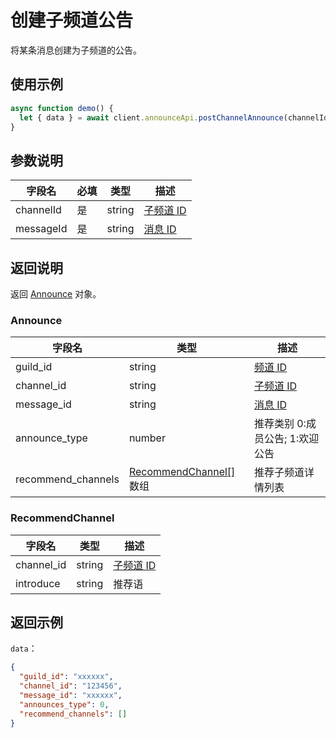 # 创建子频道公告 <Badge text="v2.2.0" />

将某条消息创建为子频道的公告。

## 使用示例

```javascript
async function demo() {
  let { data } = await client.announceApi.postChannelAnnounce(channelId, messageId);
}
```

## 参数说明

| 字段名    | 必填 | 类型   | 描述                             |
| --------- | ---- | ------ | -------------------------------- |
| channelId | 是   | string | [子频道 ID](../model/channel.md) |
| messageId | 是   | string | [消息 ID](../model/message.md)   |

## 返回说明

返回 [Announce](#announce) 对象。

### Announce

| 字段名             | 类型                                         | 描述                             |
| ------------------ | -------------------------------------------- | -------------------------------- |
| guild_id           | string                                       | [频道 ID](../model/guild.md)     |
| channel_id         | string                                       | [子频道 ID](../model/channel.md) |
| message_id         | string                                       | [消息 ID](../model/message.md)   |
| announce_type      | number                                       | 推荐类别 0:成员公告; 1:欢迎公告  |
| recommend_channels | [RecommendChannel[]](#recommendchannel) 数组 | 推荐子频道详情列表               |

### RecommendChannel

| 字段名     | 类型   | 描述                             |
| ---------- | ------ | -------------------------------- |
| channel_id | string | [子频道 ID](../model/channel.md) |
| introduce  | string | 推荐语                           |

## 返回示例

`data`：

```json
{
  "guild_id": "xxxxxx",
  "channel_id": "123456",
  "message_id": "xxxxxx",
  "announces_type": 0,
  "recommend_channels": []
}
```
